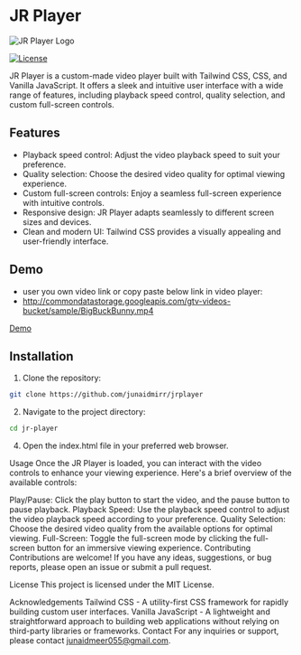 # JR Player

![JR Player Logo](https://i.ibb.co/jbnP58h/jpr.png)

[![License](https://img.shields.io/badge/License-MIT-blue.svg)](https://opensource.org/licenses/MIT)

JR Player is a custom-made video player built with Tailwind CSS, CSS, and Vanilla JavaScript. It offers a sleek and intuitive user interface with a wide range of features, including playback speed control, quality selection, and custom full-screen controls.

## Features

- Playback speed control: Adjust the video playback speed to suit your preference.
- Quality selection: Choose the desired video quality for optimal viewing experience.
- Custom full-screen controls: Enjoy a seamless full-screen experience with intuitive controls.
- Responsive design: JR Player adapts seamlessly to different screen sizes and devices.
- Clean and modern UI: Tailwind CSS provides a visually appealing and user-friendly interface.

## Demo

- user you own video link or copy paste below link in video player:
- http://commondatastorage.googleapis.com/gtv-videos-bucket/sample/BigBuckBunny.mp4

[Demo](https://junaidmirr.github.io/jrplayer/)




## Installation

1. Clone the repository:

```bash
git clone https://github.com/junaidmirr/jrplayer
```
2. Navigate to the project directory:

```bash
cd jr-player
```

4. Open the index.html file in your preferred web browser.

Usage
Once the JR Player is loaded, you can interact with the video controls to enhance your viewing experience. Here's a brief overview of the available controls:

Play/Pause: Click the play button to start the video, and the pause button to pause playback.
Playback Speed: Use the playback speed control to adjust the video playback speed according to your preference.
Quality Selection: Choose the desired video quality from the available options for optimal viewing.
Full-Screen: Toggle the full-screen mode by clicking the full-screen button for an immersive viewing experience.
Contributing
Contributions are welcome! If you have any ideas, suggestions, or bug reports, please open an issue or submit a pull request.

License
This project is licensed under the MIT License.

Acknowledgements
Tailwind CSS - A utility-first CSS framework for rapidly building custom user interfaces.
Vanilla JavaScript - A lightweight and straightforward approach to building web applications without relying on third-party libraries or frameworks.
Contact
For any inquiries or support, please contact junaidmeer055@gmail.com.


